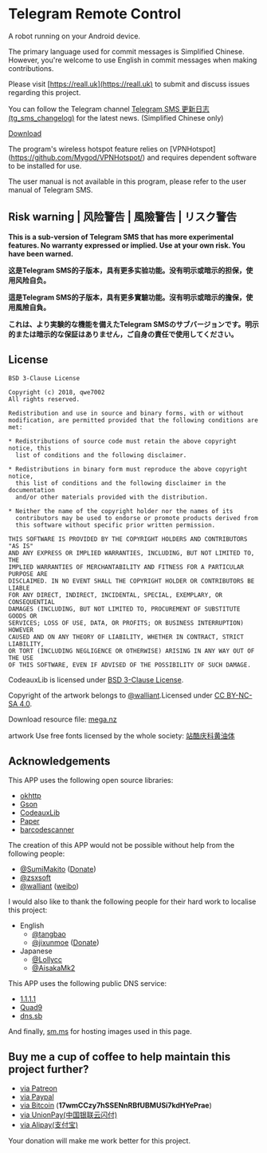 # Telegram Remote Control

A robot running on your Android device.

The primary language used for commit messages is Simplified Chinese. However, you're welcome to use English in commit messages when making contributions.

Please visit [https://reall.uk](https://reall.uk) to submit and discuss issues regarding this project.

You can follow the Telegram channel [Telegram SMS 更新日志 (tg_sms_changelog)](https://t.me/tg_sms_changelog) for the latest news. (Simplified Chinese only)

[Download](https://github.com/telegram-sms/telegram_remote_control/releases)

The program's wireless hotspot feature relies on [VPNHotspot] (https://github.com/Mygod/VPNHotspot/) and requires dependent software to be installed for use.

The user manual is not available in this program, please refer to the user manual of Telegram SMS.

## Risk warning | 风险警告 | 風險警告 | リスク警告

**This is a sub-version of Telegram SMS that has more experimental features. No warranty expressed or implied. Use at your own risk. You have been warned.**

**这是Telegram SMS的子版本，具有更多实验功能。没有明示或暗示的担保，使用风险自负。**

**這是Telegram SMS的子版本，具有更多實驗功能。沒有明示或暗示的擔保，使用風險自負。**

**これは、より実験的な機能を備えたTelegram SMSのサブバージョンです。明示的または暗示的な保証はありません，ご自身の責任で使用してください。**

## License

```
BSD 3-Clause License

Copyright (c) 2018, qwe7002
All rights reserved.

Redistribution and use in source and binary forms, with or without
modification, are permitted provided that the following conditions are met:

* Redistributions of source code must retain the above copyright notice, this
  list of conditions and the following disclaimer.

* Redistributions in binary form must reproduce the above copyright notice,
  this list of conditions and the following disclaimer in the documentation
  and/or other materials provided with the distribution.

* Neither the name of the copyright holder nor the names of its
  contributors may be used to endorse or promote products derived from
  this software without specific prior written permission.

THIS SOFTWARE IS PROVIDED BY THE COPYRIGHT HOLDERS AND CONTRIBUTORS "AS IS"
AND ANY EXPRESS OR IMPLIED WARRANTIES, INCLUDING, BUT NOT LIMITED TO, THE
IMPLIED WARRANTIES OF MERCHANTABILITY AND FITNESS FOR A PARTICULAR PURPOSE ARE
DISCLAIMED. IN NO EVENT SHALL THE COPYRIGHT HOLDER OR CONTRIBUTORS BE LIABLE
FOR ANY DIRECT, INDIRECT, INCIDENTAL, SPECIAL, EXEMPLARY, OR CONSEQUENTIAL
DAMAGES (INCLUDING, BUT NOT LIMITED TO, PROCUREMENT OF SUBSTITUTE GOODS OR
SERVICES; LOSS OF USE, DATA, OR PROFITS; OR BUSINESS INTERRUPTION) HOWEVER
CAUSED AND ON ANY THEORY OF LIABILITY, WHETHER IN CONTRACT, STRICT LIABILITY,
OR TORT (INCLUDING NEGLIGENCE OR OTHERWISE) ARISING IN ANY WAY OUT OF THE USE
OF THIS SOFTWARE, EVEN IF ADVISED OF THE POSSIBILITY OF SUCH DAMAGE.
```

CodeauxLib is licensed under [BSD 3-Clause License](https://github.com/telegram-sms/telegram-sms/blob/master/codeauxlib-license/LICENSE).

Copyright of the artwork belongs to [@walliant](https://www.pixiv.net/member.php?id=5600144).Licensed under [CC BY-NC-SA 4.0](https://creativecommons.org/licenses/by-nc-sa/4.0/).

Download resource file: [mega.nz](https://mega.nz/#F!TmwQSYjD!XN-uVfciajwy3okjIdpCAQ)

artwork Use free fonts licensed by the whole society: [站酷庆科黄油体](https://www.zcool.com.cn/work/ZMTg5MDEyMDQ=.html)

## Acknowledgements

This APP uses the following open source libraries:

- [okhttp](https://github.com/square/okhttp)
- [Gson](https://github.com/google/gson)
- [CodeauxLib](https://gist.github.com/SumiMakito/59992fd15a865c3b9709b8e2c3bc9cf1)
- [Paper](https://github.com/pilgr/Paper)
- [barcodescanner](https://github.com/dm77/barcodescanner)

The creation of this APP would not be possible without help from the following people:

- [@SumiMakito](https://github.com/SumiMakito) ([Donate](https://paypal.me/makito))
- [@zsxsoft](https://github.com/zsxsoft)
- [@walliant](https://www.pixiv.net/member.php?id=5600144) ([weibo](https://www.weibo.com/p/1005053186671274))

I would also like to thank the following people for their hard work to localise this project:

- English
  - [@tangbao](https://github.com/tangbao)
  - [@jixunmoe](https://github.com/jixunmoe) ([Donate](https://paypal.me/jixun))
- Japanese
  - [@Lollycc](https://github.com/lollycc)
  - [@AisakaMk2](https://github.com/AisakaMk2)

This APP uses the following public DNS service:

- [1.1.1.1](https://1.1.1.1/)
- [Quad9](https://www.quad9.net/)
- [dns.sb](https://dns.sb/)

And finally, [sm.ms](https://sm.ms) for hosting images used in this page.

## Buy me a cup of coffee to help maintain this project further?

- [via Patreon](https://get.telegram-sms.com/donate/patreon)
- [via Paypal](https://get.telegram-sms.com/donate/paypal)
- [via Bitcoin](bitcoin:17wmCCzy7hSSENnRBfUBMUSi7kdHYePrae) (**17wmCCzy7hSSENnRBfUBMUSi7kdHYePrae**)
- [via UnionPay(中国银联云闪付)](https://get.telegram-sms.com/donate/unionpay)
- [via Alipay(支付宝)](https://get.telegram-sms.com/donate/alipay)

Your donation will make me work better for this project.
